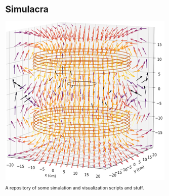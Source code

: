 # Simulacra

<p align="center">
<img src="helmholtz/img/field.png">
</p>

A repository of some simulation and visualization scripts and stuff.
